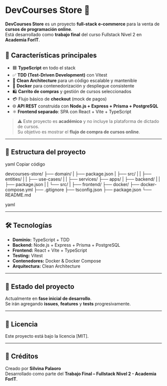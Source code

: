 # DevCourses Store 🛒

**DevCourses Store** es un proyecto **full-stack e-commerce** para la venta de **cursos de programación online**.  
Está desarrollado como **trabajo final** del curso Fullstack Nivel 2 en **Academia ForIT**.

## 🚀 Características principales
- 🟦 **TypeScript** en todo el stack
- ✅ **TDD (Test-Driven Development)** con Vitest
- 🧩 **Clean Architecture** para un código escalable y mantenible
- 🐳 **Docker** para contenedorización y despliegue consistente
- 🛍️ **Carrito de compras** y gestión de cursos seleccionados
- 💳 Flujo básico de **checkout** (mock de pagos)
- 🌐 **API REST** construida con **Node.js + Express + Prisma + PostgreSQL**
- ⚛️ **Frontend separado**: SPA con React + Vite + TypeScript

> ⚠️ Este proyecto es **académico** y no incluye la plataforma de dictado de cursos.  
Su objetivo es mostrar el **flujo de compra de cursos online**.

---

## 📂 Estructura del proyecto

yaml
Copiar código

devcourses-store/
├── domain/
|   ├── package.json
|   ├── src/
|   |   ├── entities/
|   |   ├── use-cases/
|   |   ├── services/
├── apps/
|   ├── backend/
|   |   ├── package.json
|   |   └── src/
|   ├── frontend/ 
├── docker/ 
├── docker-compose.yml
├── .gitignore
├── tsconfig.json
├── package.json
└── README.md

yaml

---

## 🛠️ Tecnologías

- **Dominio:** TypeScript + TDD
- **Backend:** Node.js + Express + Prisma + PostgreSQL
- **Frontend:** React + Vite + TypeScript
- **Testing:** Vitest 
- **Contenedores:** Docker & Docker Compose
- **Arquitectura:** Clean Architecture


---

## 🚧 Estado del proyecto

Actualmente en **fase inicial de desarrollo**.  
Se irán agregando **issues**, **features** y **tests** progresivamente.

---

## 📜 Licencia

Este proyecto está bajo la licencia [MIT].

---

## 🙌 Créditos

Creado por **Silvina Palaoro**  
Desarrollado como parte del **Trabajo Final – Fullstack Nivel 2 - Academia ForIT**.
